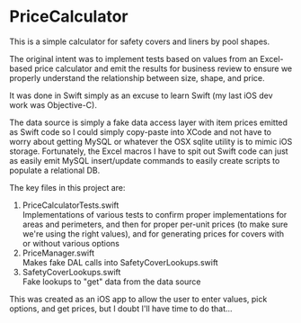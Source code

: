 # PriceCalculator
This is a simple calculator for safety covers and liners by pool shapes.

The original intent was to implement tests based on values from an Excel-based price calculator and emit the results for business review to ensure we properly understand the relationship between size, shape, and price.

It was done in Swift simply as an excuse to learn Swift (my last iOS dev work was Objective-C).

The data source is simply a fake data access layer with item prices emitted as Swift code so I could simply copy-paste into XCode and not have to worry about getting MySQL or whatever the OSX sqlite utility is to mimic iOS storage. Fortunately, the Excel macros I have to spit out Swift code can just as easily emit MySQL insert/update commands to easily create scripts to populate a relational DB.

The key files in this project are:
<ol>
<li>PriceCalculatorTests.swift</li>
Implementations of various tests to confirm proper implementations for areas and perimeters, and then for proper per-unit prices (to make sure we're using the right values), and for generating prices for covers with or without various options
<li>PriceManager.swift</li>
Makes fake DAL calls into SafetyCoverLookups.swift
<li>SafetyCoverLookups.swift</li>
Fake lookups to "get" data from the data source
</ol>

This was created as an iOS app to allow the user to enter values, pick options, and get prices, but I doubt I'll have time to do that...
